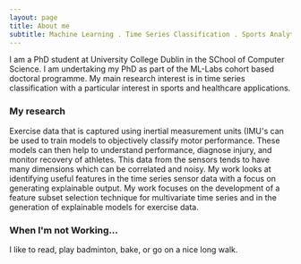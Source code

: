 ```yaml
---
layout: page
title: About me
subtitle: Machine Learning . Time Series Classification . Sports Analytics
---
```


I am a PhD student at University College Dublin in the SChool of Computer Science. I am undertaking my PhD as part of the ML-Labs cohort based doctoral programme. My main research interest is in time series classification with a particular interest in sports and healthcare applications. 

### My research
Exercise data that is captured using inertial measurement units (IMU's can be used to train models to objectively classify motor performance. These models can then help to understand performance, diagnose injury, and monitor recovery of athletes. This data from the sensors tends to have many dimensions which can be correlated and noisy. My work looks at identifying useful features in the time series sensor data with a focus on generating explainable output. My work focuses on the development of a feature subset selection technique for multivariate time series and in the generation of explainable models for exercise data.

### When I'm not Working...
I like to read, play badminton, bake, or go on a nice long walk. 


